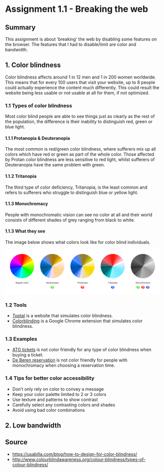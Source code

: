 # Assignment 1.1 - Breaking the web

## Summary
This assignment is about 'breaking' the web by disabling some features on the browser. 
The features that I had to disable/limit are color and bandwidth.

## 1. Color blindness
Color blindness affects around 1 in 12 men and 1 in 200 women worldwide. 
This means that for every 100 users that visit your website, 
up to 8 people could actually experience the content much differently. 
This could result the website being less usable or not usable at all for them, if not optimized.

### 1.1 Types of color blindness
Most color blind people are able to see things just as clearly as the rest of the population, the difference is their inability to distinguish red, green or blue light.

#### 1.1.1 Protanopia & Deuteranopia
The most common is red/green color blindness, where sufferers mix up all colors which have red or green as part of the whole color. Those affected by Protan color blindness are less sensitive to red light, whilst sufferers of Deuteranopia have the same problem with green.

#### 1.1.2 Tritanopia 
The third type of color deficiency, Tritanopia, is the least common and refers to sufferers who struggle to distinguish blue or yellow light.

#### 1.1.3 Monochromacy 
People with monochromatic vision can see no color at all and their world consists of different shades of grey ranging from black to white.

#### 1.1.3 What they see
The image below shows what colors look like for color blind individuals.

<img src="https://github.com/Arash217/browser-technologies-1819/blob/master/Week1/docs/color-blindness.png"/>

### 1.2 Tools
- [Toptal](https://www.toptal.com/designers/colorfilter/) is a website that simulates color blindness.
- [Colorblinding](https://chrome.google.com/webstore/detail/colorblinding/dgbgleaofjainknadoffbjkclicbbgaa) is a Google Chrome extension that simulates color blindness.

### 1.3 Examples
- [ATG tickets](https://atg.nliven.co/tickets/series/wicked/wicked-103989?startDate=03-27-2019&_ga=2.180328228.1492796431.1552309213-323361853.1552309213#mapView) is not color friendly for any type of color blindness when buying a ticket. 
- [De Beren reservation](https://www.beren.nl/welkom/reserveer-online/?new=1&res=1&i=c84a127447a251b6d038b97aa86096725c31ba3a) is not color friendly for people with monochromacy when choosing a reservation time.
### 1.4 Tips for better color accessibility
- Don’t only rely on color to convey a message
- Keep your color palette limited to 2 or 3 colors
- Use texture and patterns to show contrast
- Carefully select any contrasting colors and shades
- Avoid using bad color combinations

## 2. Low bandwidth


## Source
- https://usabilla.com/blog/how-to-design-for-color-blindness/
- http://www.colourblindawareness.org/colour-blindness/types-of-colour-blindness/
